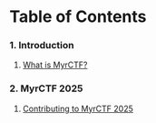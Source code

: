 # Table of Contents

### 1. Introduction
1. [What is MyrCTF?]()

### 2. MyrCTF 2025
1. [Contributing to MyrCTF 2025](./MyrCTF_2025/CONTRIBUTION.md)
